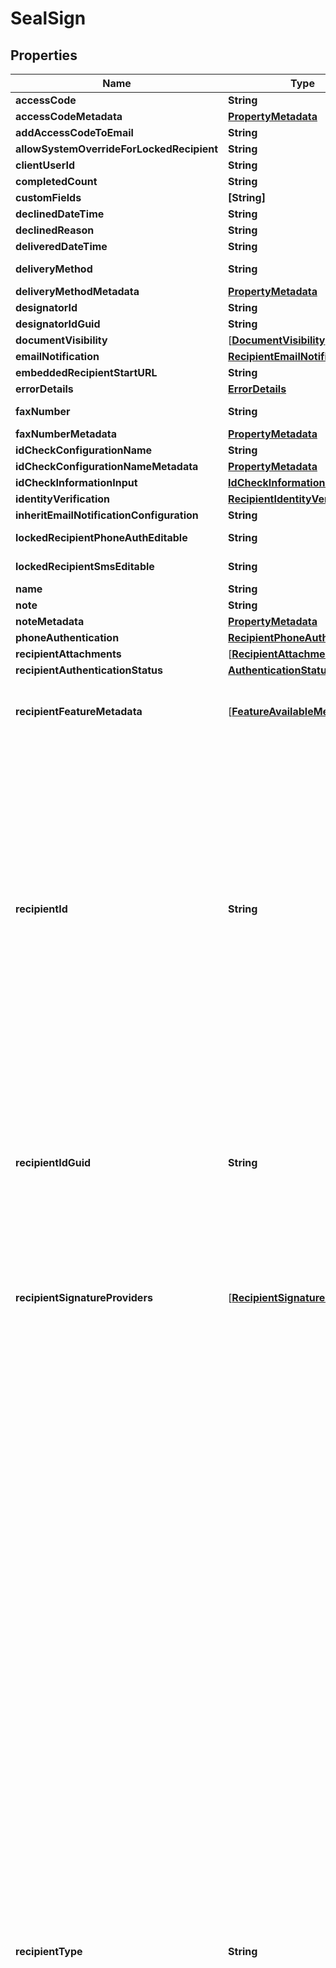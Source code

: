 # SealSign

## Properties
Name | Type | Description | Notes
------------ | ------------- | ------------- | -------------
**accessCode** | **String** | Not applicable. | [optional] 
**accessCodeMetadata** | [**PropertyMetadata**](PropertyMetadata.md) |  | [optional] 
**addAccessCodeToEmail** | **String** | Not applicable. | [optional] 
**allowSystemOverrideForLockedRecipient** | **String** |  | [optional] 
**clientUserId** | **String** | Not applicable. | [optional] 
**completedCount** | **String** | Not applicable. | [optional] 
**customFields** | **[String]** | Not applicable. | [optional] 
**declinedDateTime** | **String** | Not applicable. | [optional] 
**declinedReason** | **String** | Not applicable. | [optional] 
**deliveredDateTime** | **String** | Not applicable. | [optional] 
**deliveryMethod** | **String** | Reserved for DocuSign. | [optional] 
**deliveryMethodMetadata** | [**PropertyMetadata**](PropertyMetadata.md) |  | [optional] 
**designatorId** | **String** |  | [optional] 
**designatorIdGuid** | **String** |  | [optional] 
**documentVisibility** | [[**DocumentVisibility**](DocumentVisibility.md)] | Not applicable. | [optional] 
**emailNotification** | [**RecipientEmailNotification**](RecipientEmailNotification.md) |  | [optional] 
**embeddedRecipientStartURL** | **String** | Not applicable. | [optional] 
**errorDetails** | [**ErrorDetails**](ErrorDetails.md) |  | [optional] 
**faxNumber** | **String** | Reserved for DocuSign. | [optional] 
**faxNumberMetadata** | [**PropertyMetadata**](PropertyMetadata.md) |  | [optional] 
**idCheckConfigurationName** | **String** | Not applicable. | [optional] 
**idCheckConfigurationNameMetadata** | [**PropertyMetadata**](PropertyMetadata.md) |  | [optional] 
**idCheckInformationInput** | [**IdCheckInformationInput**](IdCheckInformationInput.md) |  | [optional] 
**identityVerification** | [**RecipientIdentityVerification**](RecipientIdentityVerification.md) |  | [optional] 
**inheritEmailNotificationConfiguration** | **String** | Not applicable. | [optional] 
**lockedRecipientPhoneAuthEditable** | **String** | Reserved for DocuSign. | [optional] 
**lockedRecipientSmsEditable** | **String** | Reserved for DocuSign. | [optional] 
**name** | **String** | Not applicable. | [optional] 
**note** | **String** | Not applicable. | [optional] 
**noteMetadata** | [**PropertyMetadata**](PropertyMetadata.md) |  | [optional] 
**phoneAuthentication** | [**RecipientPhoneAuthentication**](RecipientPhoneAuthentication.md) |  | [optional] 
**recipientAttachments** | [[**RecipientAttachment**](RecipientAttachment.md)] | Not applicable. | [optional] 
**recipientAuthenticationStatus** | [**AuthenticationStatus**](AuthenticationStatus.md) |  | [optional] 
**recipientFeatureMetadata** | [[**FeatureAvailableMetadata**](FeatureAvailableMetadata.md)] | Metadata about the features that are supported for the recipient type. Read only. | [optional] 
**recipientId** | **String** | (Required) The &#x60;recipientId&#x60; used when the envelope or template was created.   This is a local reference that senders use to map recipients to other objects, such as specific document tabs. Within an envelope, each &#x60;recipientId&#x60; must be unique, but there is no uniqueness requirement across envelopes. For example, many envelopes assign the first recipient a &#x60;recipientId&#x60; of &#x60;1&#x60;. | [optional] 
**recipientIdGuid** | **String** | The globally-unique identifier (GUID) for a specific recipient on a specific envelope. If the same recipient is associated with multiple envelopes, they will have a different GUID for each one. Read only. | [optional] 
**recipientSignatureProviders** | [[**RecipientSignatureProvider**](RecipientSignatureProvider.md)] | (Required) Indicates which electronic seal to apply on documents when creating an envelope. | [optional] 
**recipientType** | **String** | The recipient type, as specified by the following values: - &#x60;agent&#x60;: Agent recipients can add name and email information for recipients that appear after the agent in routing order. - &#x60;carbonCopy&#x60;: Carbon copy recipients get a copy of the envelope but don&#39;t need to sign, initial, date, or add information to any of the documents. This type of recipient can be used in any routing order. - &#x60;certifiedDelivery&#x60;: Certified delivery recipients must receive the completed documents for the envelope to be completed. They don&#39;t need to sign, initial, date, or add information to any of the documents. - &#x60;editor&#x60;: Editors have the same management and access rights for the envelope as the sender. Editors can add name and email information, add or change the routing order, set authentication options, and can edit signature/initial tabs and data fields for the remaining recipients. - &#x60;inPersonSigner&#x60;: In-person recipients are DocuSign users who act as signing hosts in the same physical location as the signer. - &#x60;intermediaries&#x60;: Intermediary recipients can optionally add name and email information for recipients at the same or subsequent level in the routing order. - &#x60;seal&#x60;: Electronic seal recipients represent legal entities. - &#x60;signer&#x60;: Signers are recipients who must sign, initial, date, or add data to form fields on the documents in the envelope. - &#x60;witness&#x60;: Witnesses are recipients whose signatures affirm that the identified signers have signed the documents in the envelope. | [optional] 
**recipientTypeMetadata** | [**PropertyMetadata**](PropertyMetadata.md) |  | [optional] 
**requireIdLookup** | **String** | Not applicable. | [optional] 
**requireIdLookupMetadata** | [**PropertyMetadata**](PropertyMetadata.md) |  | [optional] 
**roleName** | **String** | Optional element. Specifies the role name associated with the recipient.&lt;br/&gt;&lt;br/&gt;This property is required when you are working with template recipients. | [optional] 
**routingOrder** | **String** | (Optional, default: 1)  Specifies the routing order of the electronic seal in the envelope. The routing order assigned to your electronic seal cannot be shared with another recipient. It is recommended that you set a routing order for your electronic seals.  | [optional] 
**routingOrderMetadata** | [**PropertyMetadata**](PropertyMetadata.md) |  | [optional] 
**sentDateTime** | **String** | Not applicable. | [optional] 
**signedDateTime** | **String** | Not applicable. | [optional] 
**smsAuthentication** | [**RecipientSMSAuthentication**](RecipientSMSAuthentication.md) |  | [optional] 
**socialAuthentications** | [[**SocialAuthentication**](SocialAuthentication.md)] | Deprecated. | [optional] 
**status** | **String** | The recipient&#39;s status. Read only.   Possible values:  - &#x60;autoresponded&#x60;: The recipient&#39;s email system auto-responded to the email from DocuSign. This status is used in the web console to inform senders about the bounced-back email. This recipient status is only used if **Send-on-behalf-of** is turned off for the account. - &#x60;completed&#x60;: The recipient has completed their actions (signing or other required actions if not a signer) for an envelope. - &#x60;created&#x60;: The recipient is in a draft state. This value is only associated with draft envelopes (envelopes that have a status of &#x60;created&#x60;). - &#x60;declined&#x60;: The recipient declined to sign the document(s) in the envelope. - &#x60;delivered&#x60;: The recipient has viewed the document(s) in an envelope through the DocuSign signing website. This is not an email delivery of the documents in an envelope. - &#x60;faxPending&#x60;: The recipient has finished signing and the system is waiting for a fax attachment from the recipient before completing their signing step. - &#x60;sent&#x60;: The recipient has been sent an email notification that it is their turn to sign an envelope. - &#x60;signed&#x60;: The recipient has completed (signed) all required tags in an envelope. This is a temporary state during processing, after which the recipient&#39;s status automatically switches to &#x60;completed&#x60;. | [optional] 
**statusCode** | **String** | The code associated with the recipient&#39;s status. Read only. | [optional] 
**suppressEmails** | **String** | Not applicable. | [optional] 
**tabs** | [**EnvelopeRecipientTabs**](EnvelopeRecipientTabs.md) |  | [optional] 
**templateLocked** | **String** | When set to **true**, the sender cannot change any attributes of the recipient. Used only when working with template recipients.  | [optional] 
**templateRequired** | **String** | When set to **true**, the sender may not remove the recipient. Used only when working with template recipients. | [optional] 
**totalTabCount** | **String** | Not applicable. | [optional] 
**userId** | **String** | Not applicable. | [optional] 

[[Back to Model list]](../README.md#documentation-for-models) [[Back to API list]](../README.md#documentation-for-api-endpoints) [[Back to README]](../README.md)


